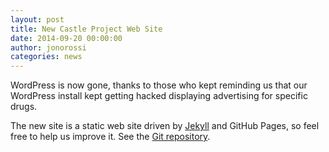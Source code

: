 ```yaml
---
layout: post
title: New Castle Project Web Site
date: 2014-09-20 00:00:00
author: jonorossi
categories: news
---
```

WordPress is now gone, thanks to those who kept reminding us that our WordPress install kept getting hacked displaying advertising for specific drugs.

The new site is a static web site driven by [Jekyll][] and GitHub Pages, so feel free to help us improve it. See the [Git repository][website-repo].

[jekyll]: http://jekyllrb.com/
[website-repo]: https://github.com/castleproject/castleproject.github.io